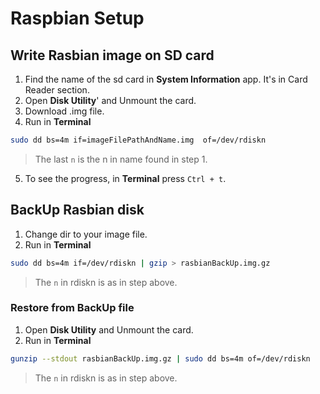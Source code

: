 # Raspbian Setup

## Write Rasbian image on SD card

1. Find the name of the sd card in **System Information** app. It's in Card Reader section.
2. Open **Disk Utility**' and Unmount the card.
3. Download .img file.
4. Run in **Terminal**
```bash
sudo dd bs=4m if=imageFilePathAndName.img  of=/dev/rdiskn
```
> The last `n` is the n in name found in step 1.

5. To see the progress, in **Terminal** press `Ctrl + t`.

## BackUp Rasbian disk
	
1. Change dir to your image file.
2. Run in **Terminal**
```bash
sudo dd bs=4m if=/dev/rdiskn | gzip > rasbianBackUp.img.gz
```
> The `n` in rdiskn is as in step above.

### Restore from BackUp file

1. Open **Disk Utility** and Unmount the card.
2. Run in **Terminal**
```bash
gunzip --stdout rasbianBackUp.img.gz | sudo dd bs=4m of=/dev/rdiskn
```
> The `n` in rdiskn is as in step above.